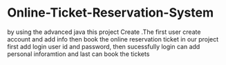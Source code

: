# Online-Ticket-Reservation-System
by using the advanced java this project Create .The first user create account and add info then book the online reservation ticket
in our project first add login user id and password, then sucessfully login can add personal inforamtion and last can book the tickets
